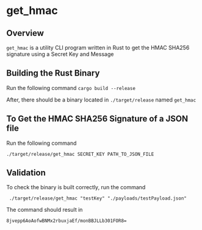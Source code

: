 # get_hmac

## Overview
`get_hmac` is a utility CLI program written in Rust to get the HMAC SHA256 signature using a Secret Key and Message

## Building the Rust Binary
Run the following command `cargo build --release`

After, there should be a binary located in `./target/release` named `get_hmac`


## To Get the HMAC SHA256 Signature of a JSON file

Run the following command
```
./target/release/get_hmac SECRET_KEY PATH_TO_JSON_FILE
```

## Validation
To check the binary is built correctly, run the command
```
 ./target/release/get_hmac "testKey" "./payloads/testPayload.json"
```

The command should result in
```
8jvepp6AoAofwBNMx2rbuxjaEf/monBBJLLb301FOR8=
```
